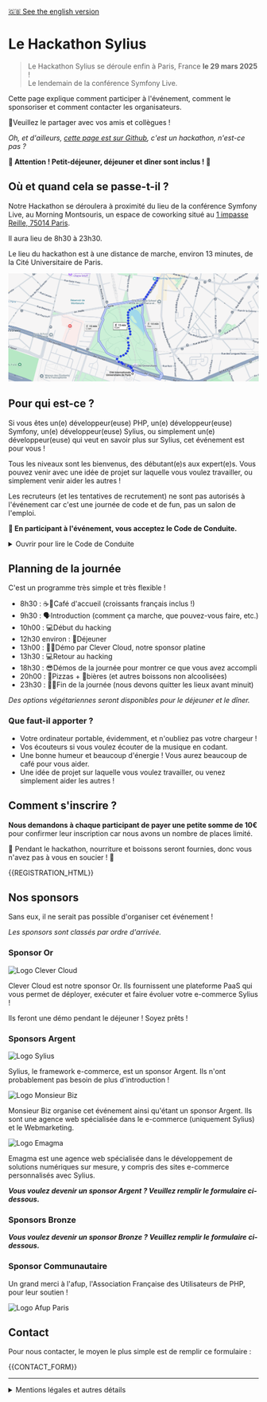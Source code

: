 [🇬🇧 See the english version](/?hl=en)

# Le Hackathon Sylius

> Le Hackathon Sylius se déroule enfin à Paris, France **le 29 mars 2025** !  
> Le lendemain de la conférence Symfony Live.

Cette page explique comment participer à l'événement, comment le sponsoriser et comment contacter les organisateurs.

📣Veuillez le partager avec vos amis et collègues !

_Oh, et d'ailleurs, [cette page est sur Github](https://github.com/monsieurbiz/event-sylius-hackathon), c'est un hackathon, n'est-ce pas ?_

**🎉 Attention ! Petit-déjeuner, déjeuner et dîner sont inclus ! 🤩**

## Où et quand cela se passe-t-il ?

Notre Hackathon se déroulera à proximité du lieu de la conférence Symfony Live, au Morning Montsouris, un espace de coworking situé au [1 impasse Reille, 75014 Paris](https://maps.app.goo.gl/6ZPDGpqjrbkLaXuE8).

Il aura lieu de 8h30 à 23h30.

Le lieu du hackathon est à une distance de marche, environ 13 minutes, de la Cité Universitaire de Paris.

[![Carte avec le chemin à pied de Symfony Live au Hackathon](https://raw.githubusercontent.com/monsieurbiz/event-sylius-hackathon/master/public/map.png)](https://maps.app.goo.gl/YNkrZNbFKDFH7FZj8)

## Pour qui est-ce ?

Si vous êtes un(e) développeur(euse) PHP, un(e) développeur(euse) Symfony, un(e) développeur(euse) Sylius, ou simplement un(e) développeur(euse) qui veut en savoir plus sur Sylius, cet événement est pour vous !

Tous les niveaux sont les bienvenus, des débutant(e)s aux expert(e)s. Vous pouvez venir avec une idée de projet sur laquelle vous voulez travailler, ou simplement venir aider les autres !

Les recruteurs (et les tentatives de recrutement) ne sont pas autorisés à l'événement car c'est une journée de code et de fun, pas un salon de l'emploi.

**📣 En participant à l'événement, vous acceptez le Code de Conduite.**

<details><summary>Ouvrir pour lire le Code de Conduite</summary>

La participation à cet événement doit être une expérience agréable et conviviale,
ouverte à tous, quel que soit le sexe, le genre, l'orientation sexuelle, le handicap,
l'apparence physique, le poids, l'origine ou la religion des participants.

Nous ne tolérons aucune forme de harcèlement ou d'attaque.
Cela inclut toutes les communications entre les participants (même entre collègues potentiels)
quel que soit le lieu ou le moyen.

Les participants qui violent ces règles peuvent être sanctionnés, exclus de l'événement sans remboursement.

En cas de problème, veuillez contacter les organisateurs de l'événement en utilisant ce numéro : <a href="{{PHONE_NUMBER_URL}}">{{PHONE_NUMBER_TEXT}}</a>.
</details>

## Planning de la journée

C'est un programme très simple et très flexible !

- 8h30 : ☕️🥐Café d'accueil (croissants français inclus !)
- 9h30 : 🗣️Introduction (comment ça marche, que pouvez-vous faire, etc.)
- 10h00 : 💻Début du hacking
- 12h30 environ : 🍴Déjeuner
- 13h00 : 🧑‍💻Démo par Clever Cloud, notre sponsor platine
- 13h30 : 💻Retour au hacking
- 18h30 : 😎Démos de la journée pour montrer ce que vous avez accompli
- 20h00 : 🍕Pizzas + 🍺bières (et autres boissons non alcoolisées)
- 23h30 : 👋💚Fin de la journée (nous devons quitter les lieux avant minuit)

_Des options végétariennes seront disponibles pour le déjeuner et le dîner._

### Que faut-il apporter ?

- Votre ordinateur portable, évidemment, et n'oubliez pas votre chargeur !
- Vos écouteurs si vous voulez écouter de la musique en codant.
- Une bonne humeur et beaucoup d'énergie ! Vous aurez beaucoup de café pour vous aider.
- Une idée de projet sur laquelle vous voulez travailler, ou venez simplement aider les autres !

## Comment s'inscrire ?

**Nous demandons à chaque participant de payer une petite somme de 10€** pour confirmer leur inscription car nous avons un nombre de places limité.

🍕 Pendant le hackathon, nourriture et boissons seront fournies, donc vous n'avez pas à vous en soucier ! 🤩

{{REGISTRATION_HTML}}

## Nos sponsors

Sans eux, il ne serait pas possible d'organiser cet événement !

_Les sponsors sont classés par ordre d'arrivée._

### Sponsor Or

<img width="200" src="https://cdn.clever-cloud.com/uploads/2023/03/logoonwhite.svg" alt="Logo Clever Cloud" title="Clever Cloud">

Clever Cloud est notre sponsor Or.
Ils fournissent une plateforme PaaS qui vous permet de déployer, exécuter et faire évoluer votre e-commerce Sylius !

Ils feront une démo pendant le déjeuner ! Soyez prêts !

### Sponsors Argent

<img src="https://monsieurbiz.com/media/gallery/images/logos/logo-sylius.png" width="200" alt="Logo Sylius" title="Sylius">

Sylius, le framework e-commerce, est un sponsor Argent.
Ils n'ont probablement pas besoin de plus d'introduction !

<img src="https://monsieurbiz.com/logo.png" width="200" alt="Logo Monsieur Biz" title="Monsieur Biz">

Monsieur Biz organise cet événement ainsi qu'étant un sponsor Argent.
Ils sont une agence web spécialisée dans le e-commerce (uniquement Sylius) et le Webmarketing.

<img src="https://www.emagma.fr/theme/emagma/assets/images/logo.svg" width="200" title="Emagma" alt="Logo Emagma">

Emagma est une agence web spécialisée dans le développement de solutions numériques sur mesure, y compris des sites e-commerce personnalisés avec Sylius.

_**Vous voulez devenir un sponsor Argent ? Veuillez remplir le formulaire ci-dessous.**_

### Sponsors Bronze

_**Vous voulez devenir un sponsor Bronze ? Veuillez remplir le formulaire ci-dessous.**_

### Sponsor Communautaire

Un grand merci à l'afup, l'Association Française des Utilisateurs de PHP, pour leur soutien !

<img src="https://identity.afup.org/assets/local_user_groups/paris/afup-paris_icon-and-text_colors-and-transparent_for-bright-background.png" width="300" title="Afup Paris" alt="Logo Afup Paris">

## Contact

Pour nous contacter, le moyen le plus simple est de remplir ce formulaire :

{{CONTACT_FORM}}

---
<details>
<summary>Mentions légales et autres détails</summary>
Ce Hackathon est organisé par <a href="https://monsieurbiz.com">Monsieur Biz</a> avec la participation des sponsors de l'événement.<br>
Nos <a href="https://monsieurbiz.com/fr/legals" target="_blank" rel="noopener noreferer nofollow">mentions légales sont disponibles en ligne</a>.<br>
Si vous avez besoin de nous joindre par mail, vous pouvez l'envoyer à : sylius-hackathon [at] monsieurbiz [dot] com
</details>
